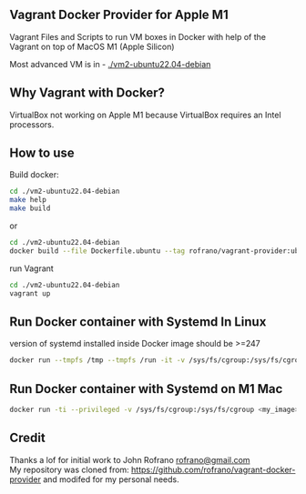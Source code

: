 ## Vagrant Docker Provider for Apple M1
Vagrant Files and Scripts to run VM boxes in Docker with help of the Vagrant on top of MacOS M1 (Apple Silicon)

Most advanced VM is in - [./vm2-ubuntu22.04-debian](vm2-ubuntu20.04-debian)

## Why Vagrant with Docker?
VirtualBox not working on Apple M1 because VirtualBox requires an Intel processors.

## How to use
Build docker: 
```bash
cd ./vm2-ubuntu22.04-debian
make help
make build
````

or
```bash
cd ./vm2-ubuntu22.04-debian
docker build --file Dockerfile.ubuntu --tag rofrano/vagrant-provider:ubuntu-jammy .
```

run Vagrant
```bash
cd ./vm2-ubuntu22.04-debian
vagrant up
```

## Run Docker container with Systemd In Linux 
version of systemd installed inside Docker image should be >=247
```bash
docker run --tmpfs /tmp --tmpfs /run -it -v /sys/fs/cgroup:/sys/fs/cgroup:ro -p 8081:80 -p 8080:8080 --name my_image <my_image>:ubuntu-jammy
```

## Run Docker container with Systemd on M1 Mac 
```bash
docker run -ti --privileged -v /sys/fs/cgroup:/sys/fs/cgroup <my_image>:ubuntu-jammy
```

## Credit
Thanks a lof for initial work to John Rofrano <rofrano@gmail.com>  
My repository was cloned from: https://github.com/rofrano/vagrant-docker-provider and modifed for my personal needs.
